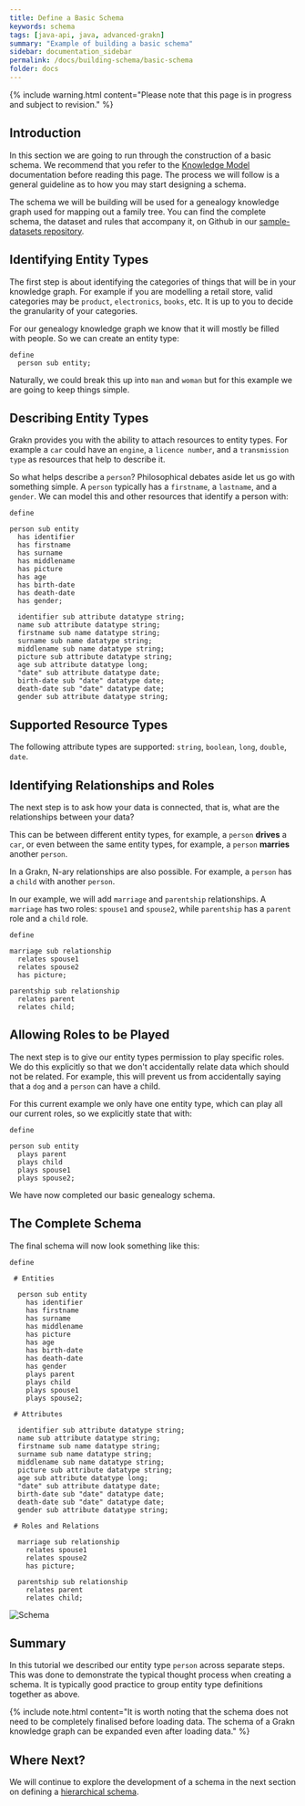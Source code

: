```yaml
---
title: Define a Basic Schema
keywords: schema
tags: [java-api, java, advanced-grakn]
summary: "Example of building a basic schema"
sidebar: documentation_sidebar
permalink: /docs/building-schema/basic-schema
folder: docs
---
```


{% include warning.html content="Please note that this page is in progress and subject to revision." %}

## Introduction



In this section we are going to run through the construction of a basic schema. We recommend that you refer to the [Knowledge Model](../knowledge-model/model) documentation before reading this page. The process we will follow is a general guideline as to how you may start designing a schema.

The schema we will be building will be used for a genealogy knowledge graph used for mapping out a family tree. You can find the complete schema, the dataset and rules that accompany it, on Github in our [sample-datasets repository](https://github.com/graknlabs/sample-datasets/tree/master/genealogy-knowledge-base).


## Identifying Entity Types

The first step is about identifying the categories of things that will be in your knowledge graph.
For example if you are modelling a retail store, valid categories may be `product`, `electronics`, `books`, etc.  It is up to you to decide the granularity of your categories.

For our genealogy knowledge graph we know that it will mostly be filled with people. So we can create an entity type:

```graql
define
  person sub entity;
```

Naturally, we could break this up into `man` and `woman` but for this example we are going to keep things simple.  

## Describing Entity Types

Grakn provides you with the ability to attach resources to entity types. For example a `car` could have an `engine`, a `licence number`, and a `transmission type` as resources that help to describe it.

So what helps describe a `person`?
Philosophical debates aside let us go with something simple. A `person` typically has a `firstname`, a `lastname`, and a `gender`. We can model this and other resources that identify a person with:

```graql
define

person sub entity
  has identifier
  has firstname
  has surname    
  has middlename
  has picture
  has age
  has birth-date
  has death-date
  has gender;

  identifier sub attribute datatype string;
  name sub attribute datatype string;
  firstname sub name datatype string;
  surname sub name datatype string;
  middlename sub name datatype string;
  picture sub attribute datatype string;
  age sub attribute datatype long;
  "date" sub attribute datatype date;
  birth-date sub "date" datatype date;
  death-date sub "date" datatype date;
  gender sub attribute datatype string;   
```

## Supported Resource Types
The following attribute types are supported: `string`, `boolean`, `long`, `double`, `date`.

## Identifying Relationships and Roles

The next step is to ask how your data is connected, that is, what are the relationships between your data?

This can be between different entity types, for example, a `person` **drives** a `car`, or even between the same entity types, for example, a `person` **marries** another `person`.

In a Grakn, N-ary relationships are also possible. For example, a `person` has a `child` with another `person`.

In our example, we will add `marriage` and `parentship` relationships. A `marriage` has two roles: `spouse1` and `spouse2`, while `parentship` has a `parent` role and a `child` role.

```graql
define

marriage sub relationship
  relates spouse1
  relates spouse2
  has picture;

parentship sub relationship
  relates parent
  relates child;
```

## Allowing Roles to be Played

The next step is to give our entity types permission to play specific roles.  We do this explicitly so that we don't accidentally relate data which should not be related. For example, this will prevent us from accidentally saying that a `dog` and a `person` can have a child.

For this current example we only have one entity type, which can play all our current roles, so we explicitly state that with:  

```graql
define

person sub entity
  plays parent
  plays child
  plays spouse1
  plays spouse2;
```    

We have now completed our basic genealogy schema.

## The Complete Schema

The final schema will now look something like this:

```graql
define

 # Entities

  person sub entity
    has identifier
    has firstname
    has surname
    has middlename
    has picture
    has age
    has birth-date
    has death-date
    has gender
    plays parent
    plays child
    plays spouse1
    plays spouse2;

 # Attributes

  identifier sub attribute datatype string;
  name sub attribute datatype string;
  firstname sub name datatype string;
  surname sub name datatype string;
  middlename sub name datatype string;
  picture sub attribute datatype string;
  age sub attribute datatype long;
  "date" sub attribute datatype date;
  birth-date sub "date" datatype date;
  death-date sub "date" datatype date;
  gender sub attribute datatype string;

 # Roles and Relations

  marriage sub relationship
    relates spouse1
    relates spouse2
    has picture;

  parentship sub relationship
    relates parent
    relates child;
```

![Schema](/images/basic-schema1.png)

## Summary

In this tutorial we described our entity type `person` across separate steps. This was done to demonstrate the typical thought process when creating a schema. It is typically good practice to group entity type definitions together as above.

{% include note.html content="It is worth noting that the schema does not need to be completely finalised before loading data. The schema of a Grakn knowledge graph can be expanded even after loading data." %}

## Where Next?

We will continue to explore the development of a schema in the next section on defining a [hierarchical schema](./hierarchical-schema).
